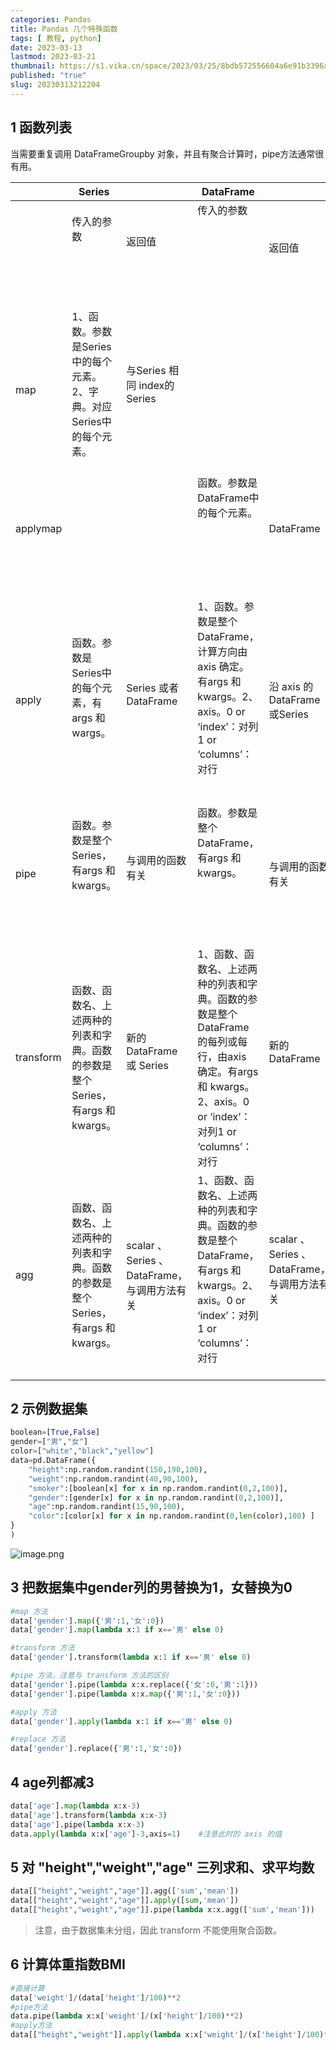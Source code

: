 ```yaml
---
categories: Pandas
title: Pandas 几个特殊函数
tags: [ 教程, python]
date: 2023-03-13
lastmod: 2023-03-21
thumbnail: https://s1.vika.cn/space/2023/03/25/8bdb572556604a6e91b3396ac6600a26?attname=20200517121952353.png  
published: "true"
slug: 202303‎‎13‎‏‎212204
---
```



## 1 函数列表  

当需要重复调用 DataFrameGroupby 对象，并且有聚合计算时，pipe方法通常很有用。  
  

|     | Series |     | DataFrame |     |
| --- | ------ | --- | --------- | --- |
|           | 传入的参数                                                                     | 返回值                                      | 传入的参数                                                                                                                                                    | 返回值                       |
| map       | 1、函数。参数是Series中的每个元素。2、字典。对应Series中的每个元素。           | 与Series 相同 index的Series                 |                                                                                                                                                               |                              |
| applymap  |                                                                                |                                             | 函数。参数是DataFrame中的每个元素。                                                                                                                           | DataFrame                    |
| apply     | 函数。参数是Series中的每个元素，有args 和 wargs。                              | Series 或者 DataFrame                       | 1、函数。参数是整个DataFrame，计算方向由axis 确定。有args 和 kwargs。2、axis。0 or ‘index’：对列1 or ‘columns’：对行                                          | 沿 axis 的DataFrame 或Series |
| pipe      | 函数。参数是整个Series，有args 和 kwargs。                                     | 与调用的函数有关                            | 函数。参数是整个DataFrame，有args 和 kwargs。                                                                                                                 | 与调用的函数有关             |
| transform | 函数、函数名、上述两种的列表和字典。函数的参数是整个Series，有args 和 kwargs。 | 新的 DataFrame 或 Series                    | 1、函数、函数名、上述两种的列表和字典。函数的参数是整个DataFrame 的每列或每行，由axis 确定。有args 和 kwargs。2、axis。0 or ‘index’：对列1 or ‘columns’：对行 | 新的 DataFrame               |
| agg       | 函数、函数名、上述两种的列表和字典。函数的参数是整个Series，有args 和 kwargs。 | scalar 、Series 、DataFrame，与调用方法有关 | 1、函数、函数名、上述两种的列表和字典。函数的参数是整个DataFrame，有args 和 kwargs。2、axis。0 or ‘index’：对列1 or ‘columns’：对行                           | scalar 、Series 、DataFrame，与调用方法有关                              |


## 2 示例数据集  

```python
boolean=[True,False]
gender=["男","女"]
color=["white","black","yellow"]
data=pd.DataFrame({
    "height":np.random.randint(150,190,100),
    "weight":np.random.randint(40,90,100),
    "smoker":[boolean[x] for x in np.random.randint(0,2,100)],
    "gender":[gender[x] for x in np.random.randint(0,2,100)],
    "age":np.random.randint(15,90,100),
    "color":[color[x] for x in np.random.randint(0,len(color),100) ]
}
)
```

![image.png](https://s1.vika.cn/space/2023/03/13/f13f7cf23f7247f2bde83d50fa45e20b)

## 3 把数据集中gender列的男替换为1，女替换为0  

```python
#map 方法
data['gender'].map({'男':1,'女':0})
data['gender'].map(lambda x:1 if x=='男' else 0)

#transform 方法
data['gender'].transform(lambda x:1 if x=='男' else 0) 

#pipe 方法，注意与 transform 方法的区别
data['gender'].pipe(lambda x:x.replace({'女':0,'男':1}))
data['gender'].pipe(lambda x:x.map({'男':1,'女':0})) 

#apply 方法
data['gender'].apply(lambda x:1 if x=='男' else 0)  

#replace 方法
data['gender'].replace({'男':1,'女':0})
```

## 4 age列都减3  

```python
data['age'].map(lambda x:x-3)
data['age'].transform(lambda x:x-3)
data['age'].pipe(lambda x:x-3)
data.apply(lambda x:x['age']-3,axis=1)    #注意此时的 axis 的值
```

## 5 对 "height","weight","age" 三列求和、求平均数  

```python
data[["height","weight","age"]].agg(['sum','mean'])
data[["height","weight","age"]].apply([sum,'mean'])
data[["height","weight","age"]].pipe(lambda x:x.agg(['sum','mean']))
```

>注意，由于数据集未分组，因此 transform 不能使用聚合函数。

## 6 计算体重指数BMI  

```python
#直接计算
data['weight']/(data['height']/100)**2
#pipe方法
data.pipe(lambda x:x['weight']/(x['height']/100)**2)
#apply方法
data[["height","weight"]].apply(lambda x:x['weight']/(x['height']/100)**2,axis=1)
```